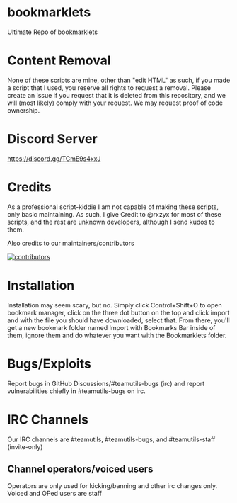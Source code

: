 # bookmarklets
Ultimate Repo of bookmarklets

# Content Removal

None of these scripts are mine, other than "edit HTML" as such, if you made a script that I used, you reserve all rights to request a removal. Please create an issue if you request that it is deleted from this repository, and we will (most likely) comply with your request. We may request proof of code ownership.

# Discord Server

https://discord.gg/TCmE9s4xxJ

# Credits
As a professional script-kiddie I am not capable of making these scripts, only basic maintaining. As such, I give Credit to @rxzyx for most of these scripts, and the rest are unknown developers, although I send kudos to them.  

Also credits to our maintainers/contributors

[![contributors](https://contributors-img.web.app/image?repo=SeeSharpen/bookmarklets)](https://github.com/SeeSharpen/bookmarklets/graphs/contributors)

# Installation

Installation may seem scary, but no. Simply click Control+Shift+O to open bookmark manager, click on the three dot button on the top and click import and with the file you should have downloaded, select that. From there, you'll get a new bookmark folder named Import with Bookmarks Bar inside of them, ignore them and do whatever you want with the Bookmarklets folder.

# Bugs/Exploits
Report bugs in GitHub Discussions/#teamutils-bugs (irc) and report vulnerabilities chiefly in #teamutils-bugs on irc.

# IRC Channels
Our IRC channels are #teamutils, #teamutils-bugs, and #teamutils-staff (invite-only)

## Channel operators/voiced users
Operators are only used for kicking/banning and other irc changes only. Voiced and OPed users are staff
